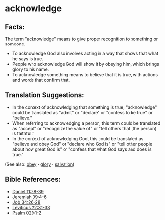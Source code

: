 # acknowledge #

## Facts: ##

The term "acknowledge" means to give proper recognition to something or someone.

* To acknowledge God also involves acting in a way that shows that what he says is true.
* People who acknowledge God will show it by obeying him, which brings glory to his name.
* To acknowledge something means to believe that it is true, with actions and words that confirm that. 

## Translation Suggestions: ##

* In the context of acknowledging that something is true, "acknowledge" could be translated as "admit" or "declare" or "confess to be true" or "believe."
* When referring to acknowledging a person, this term could be translated as "accept" or "recognize the value of" or "tell others that (the person) is faithful."
* In the context of acknowledging God, this could be translated as "believe and obey God" or "declare who God is" or "tell other people about how great God is" or "confess that what God says and does is true."

(See also: [obey](../other/obey.md) **·** [glory](../kt/glory.md) **·** [salvation](../kt/salvation.md))

## Bible References: ##

* [Daniel 11:38-39](https://door43.org/en/bible/notes/dan/11/38)
* [Jeremiah 09:4-6](https://door43.org/en/bible/notes/jer/09/04)
* [Job 34:26-28](https://door43.org/en/bible/notes/job/34/26)
* [Leviticus 22:31-33](https://door43.org/en/bible/notes/lev/22/31)
* [Psalm 029:1-2](https://door43.org/en/bible/notes/psa/029/001)

